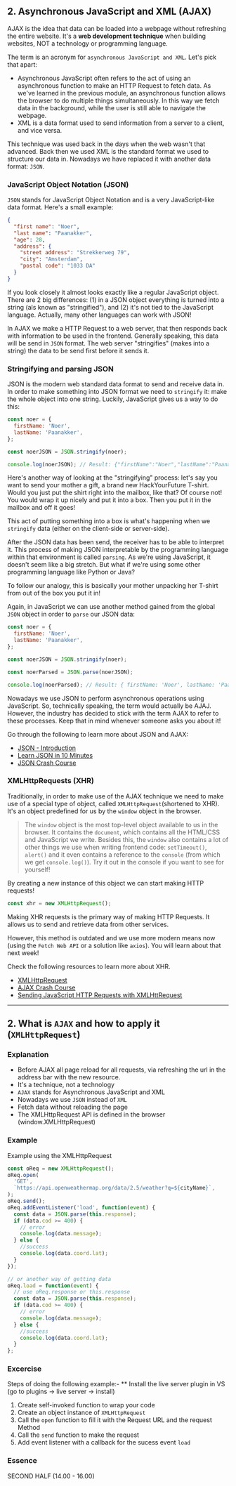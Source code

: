 ## 2. Asynchronous JavaScript and XML (AJAX)

AJAX is the idea that data can be loaded into a webpage without refreshing the entire website. It's a **web development technique** when building websites, NOT a technology or programming language.

The term is an acronym for `asynchronous JavaScript and XML`. Let's pick that apart:

- Asynchronous JavaScript often refers to the act of using an asynchronous function to make an HTTP Request to fetch data. As we've learned in the previous module, an asynchronous function allows the browser to do multiple things simultaneously. In this way we fetch data in the background, while the user is still able to navigate the webpage.
- XML is a data format used to send information from a server to a client, and vice versa.

This technique was used back in the days when the web wasn't that advanced. Back then we used XML is the standard format we used to structure our data in. Nowadays we have replaced it with another data format: `JSON`.

### JavaScript Object Notation (JSON)

`JSON` stands for JavaScript Object Notation and is a very JavaScript-like data format. Here's a small example:

```json
{
  "first name": "Noer",
  "last name": "Paanakker",
  "age": 28,
  "address": {
    "street address": "Strekkerweg 79",
    "city": "Amsterdam",
    "postal code": "1033 DA"
  }
}
```

If you look closely it almost looks exactly like a regular JavaScript object. There are 2 big differences: (1) in a JSON object everything is turned into a string (als known as "stringified"), and (2) it's not tied to the JavaScript language. Actually, many other languages can work with JSON!

In AJAX we make a HTTP Request to a web server, that then responds back with information to be used in the frontend. Generally speaking, this data will be send in `JSON` format. The web server "stringifies" (makes into a string) the data to be send first before it sends it.

### Stringifying and parsing JSON

JSON is the modern web standard data format to send and receive data in. In order to make something into JSON format we need to `stringify` it: make the whole object into one string. Luckily, JavaScript gives us a way to do this:

```js
const noer = {
  firstName: 'Noer',
  lastName: 'Paanakker',
};

const noerJSON = JSON.stringify(noer);

console.log(noerJSON); // Result: {"firstName":"Noer","lastName":"Paanakker"}
```

Here's another way of looking at the "stringifying" process: let's say you want to send your mother a gift, a brand new HackYourFuture T-shirt. Would you just put the shirt right into the mailbox, like that? Of course not! You would wrap it up nicely and put it into a box. Then you put it in the mailbox and off it goes!

This act of putting something into a box is what's happening when we `stringify` data (either on the client-side or server-side).

After the JSON data has been send, the receiver has to be able to interpret it. This process of making JSON interpretable by the programming language within that environment is called `parsing`. As we're using JavaScript, it doesn't seem like a big stretch. But what if we're using some other programming language like Python or Java?

To follow our analogy, this is basically your mother unpacking her T-shirt from out of the box you put it in!

Again, in JavaScript we can use another method gained from the global `JSON` object in order to `parse` our JSON data:

```js
const noer = {
  firstName: 'Noer',
  lastName: 'Paanakker',
};

const noerJSON = JSON.stringify(noer);

const noerParsed = JSON.parse(noerJSON);

console.log(noerParsed); // Result: { firstName: 'Noer', lastName: 'Paanakker' };
```

Nowadays we use JSON to perform asynchronous operations using JavaScript. So, technically speaking, the term would actually be AJAJ. However, the industry has decided to stick with the term AJAX to refer to these processes. Keep that in mind whenever someone asks you about it!

Go through the following to learn more about JSON and AJAX:

- [JSON - Introduction](https://www.w3schools.com/js/js_json_intro.asp)
- [Learn JSON in 10 Minutes](https://www.youtube.com/watch?v=iiADhChRriM)
- [JSON Crash Course](https://www.youtube.com/watch?v=wI1CWzNtE-M)

### XMLHttpRequests (XHR)

Traditionally, in order to make use of the AJAX technique we need to make use of a special type of object, called `XMLHttpRequest`(shortened to XHR). It's an object predefined for us by the `window` object in the browser.

> The `window` object is the most top-level object available to us in the browser. It contains the `document`, which contains all the HTML/CSS and JavaScript we write. Besides this, the `window` also contains a lot of other things we use when writing frontend code: `setTimeout()`, `alert()` and it even contains a reference to the `console` (from which we get `console.log()`). Try it out in the console if you want to see for yourself!

By creating a new instance of this object we can start making HTTP requests!

```js
const xhr = new XMLHttpRequest();
```

Making XHR requests is the primary way of making HTTP Requests. It allows us to send and retrieve data from other services.

However, this method is outdated and we use more modern means now (using the `Fetch Web API` or a solution like `axios`). You will learn about that next week!

Check the following resources to learn more about XHR.

- [XMLHttpRequest](https://github.com/hackyourfuture/fundamentals/blob/master/fundamentals/XMLHttpRequest.md)
- [AJAX Crash Course](https://www.youtube.com/watch?v=82hnvUYY6QA)
- [Sending JavaScript HTTP Requests with XMLHttRequest](https://www.youtube.com/watch?v=4K33w-0-p2c)

---

## 2. What is `AJAX` and how to apply it (`XMLHttpRequest`)

### Explanation

- Before AJAX all page reload for all requests, via refreshing the url in the address bar with the new resource.
- It's a technique, not a technology
- `AJAX` stands for Asynchronous JavaScript and XML
- Nowadays we use `JSON` instead of `XML`
- Fetch data without reloading the page
- The XMLHttpRequest API is defined in the browser (window.XMLHttpRequest)

### Example

Example using the XMLHttpRequest

```javascript
const oReq = new XMLHttpRequest();
oReq.open(
  'GET',
  `https://api.openweathermap.org/data/2.5/weather?q=${cityName}`,
);
oReq.send();
oReq.addEventListener('load', function(event) {
  const data = JSON.parse(this.response);
  if (data.cod >= 400) {
    // error
    console.log(data.message);
  } else {
    //success
    console.log(data.coord.lat);
  }
});

// or another way of getting data
oReq.load = function(event) {
  // use oReq.response or this.response
  const data = JSON.parse(this.response);
  if (data.cod >= 400) {
    // error
    console.log(data.message);
  } else {
    //success
    console.log(data.coord.lat);
  }
};
```

### Excercise

Steps of doing the following example:-
\*\* Install the live server plugin in VS (go to plugins -> live server -> install)

1. Create self-invoked function to wrap your code
2. Create an object instance of `XMLHttpRequest`
3. Call the `open` function to fill it with the Request URL and the request Method
4. Call the `send` function to make the request
5. Add event listener with a callback for the sucess event `load`

### Essence

SECOND HALF (14.00 - 16.00)

